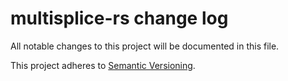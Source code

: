 # multisplice-rs change log

All notable changes to this project will be documented in this file.

This project adheres to [Semantic Versioning](http://semver.org/).
